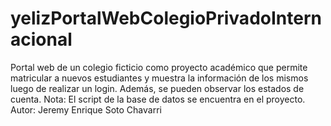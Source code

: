 # yelizPortalWebColegioPrivadoInternacional
Portal web de un colegio ficticio como proyecto académico que permite matricular a nuevos estudiantes y muestra la información de los mismos luego de realizar un login. Además, se pueden observar los estados de cuenta.
Nota: El script de la base de datos se encuentra en el proyecto.
Autor: Jeremy Enrique Soto Chavarri
